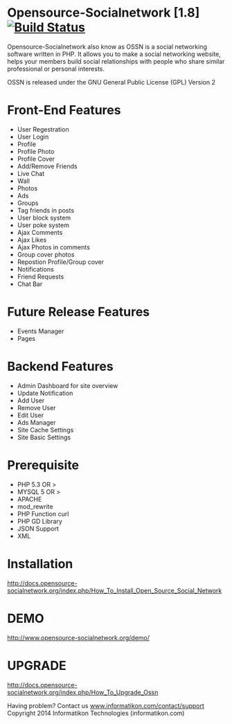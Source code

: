 Opensource-Socialnetwork [1.8] [![Build Status](https://travis-ci.org/opensource-socialnetwork/opensource-socialnetwork.svg?branch=master)](https://travis-ci.org/opensource-socialnetwork/opensource-socialnetwork)
===================================

Opensource-Socialnetwork also know as OSSN is a social networking software written in PHP. It allows you to make a social networking website, helps your members build social relationships with people who share similar professional or personal interests.

OSSN is released under the GNU General Public License (GPL) Version 2

Front-End Features
===================
* User Regestration
* User Login
* Profile 
* Profile Photo
* Profile Cover
* Add/Remove Friends
* Live Chat
* Wall
* Photos
* Ads
* Groups
* Tag friends in posts
* User block system
* User poke system
* Ajax Comments
* Ajax Likes
* Ajax Photos in comments
* Group cover photos
* Repostion Profile/Group cover
* Notifications
* Friend Requests
* Chat Bar


Future Release Features
========================
* Events Manager
* Pages

Backend Features
=================

* Admin Dashboard for site overview
* Update Notification
* Add User
* Remove User
* Edit User
* Ads Manager
* Site Cache Settings
* Site Basic Settings

Prerequisite
=============
* PHP 5.3 OR >
* MYSQL 5 OR >
* APACHE
* mod_rewrite
* PHP Function curl
* PHP GD Library
* JSON Support
* XML

Installation
============
http://docs.opensource-socialnetwork.org/index.php/How_To_Install_Open_Source_Social_Network

DEMO
====
http://www.opensource-socialnetwork.org/demo/

UPGRADE
========
http://docs.opensource-socialnetwork.org/index.php/How_To_Upgrade_Ossn

Having problem? Contact us www.informatikon.com/contact/support
Copyright 2014 Informatikon Technologies (informatikon.com)
